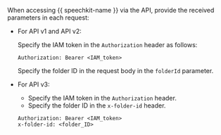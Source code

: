 When accessing {{ speechkit-name }} via the API, provide the received parameters in each request: 

* For API v1 and API v2:

   Specify the IAM token in the `Authorization` header as follows:

   ```
   Authorization: Bearer <IAM_token>
   ```
  
   Specify the folder ID in the request body in the `folderId` parameter.

* For API v3:

   * Specify the IAM token in the `Authorization` header.
   * Specify the folder ID in the `x-folder-id` header.

   ```
   Authorization: Bearer <IAM_token> 
   x-folder-id: <folder_ID>
   ```